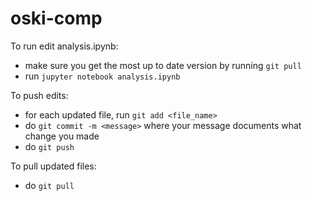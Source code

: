 # oski-comp


To run edit analysis.ipynb:
- make sure you get the most up to date version by running `git pull`
- run `jupyter notebook analysis.ipynb`

To push edits:
- for each updated file, run `git add <file_name>`
- do `git commit -m <message>` where your message documents what change you made
- do `git push`

To pull updated files:
- do `git pull`